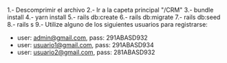 1.- Descomprimir el archivo
2.- Ir a la capeta principal "/CRM"
3.- bundle install
4.- yarn install
5.- rails db:create
6.- rails db:migrate
7.- rails db:seed
8.- rails s
9.- Utilize alguno de los siguientes usuarios para registrarse:

- user: admin@gmail.com, pass: 291ABASD932
- user: usuario1@gmail.com, pass: 291ABASD934
- user: usuario2@gmail.com, pass: 281ABASD932
